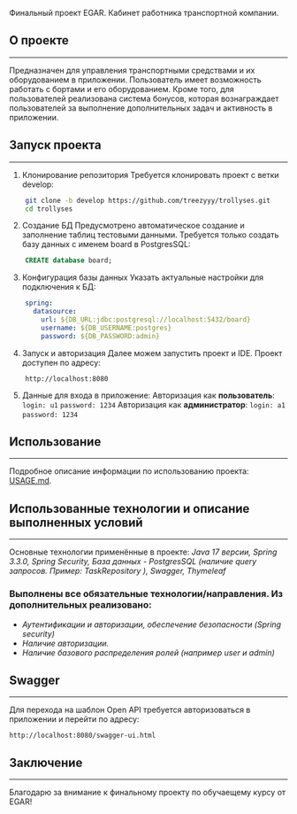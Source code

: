 Финальный проект EGAR. Кабинет работника транспортной компании.

## О проекте
---
Предназначен для управления транспортными средствами и их оборудованием в приложении. Пользователь имеет возможность работать с бортами и его оборудованием. Кроме того, для пользователей реализована система бонусов, которая вознаграждает пользователей за выполнение дополнительных задач и активность в приложении.

## Запуск проекта

---
1. Клонирование репозитория
   Требуется клонировать проект с ветки develop:
``` bash
	git clone -b develop https://github.com/treezyyy/trollyses.git 
	cd trollyses 
```
2. Создание БД
   Предусмотрено автоматическое создание и заполнение таблиц тестовыми данными. Требуется только создать базу данных с именем board в PostgresSQL:
```sql
	CREATE database board;
```
3. Конфигурация базы данных
   Указать актуальные настройки для подключения к БД:
```yaml
	spring:  
	  datasource:  
	    url: ${DB_URL:jdbc:postgresql://localhost:5432/board}  
	    username: ${DB_USERNAME:postgres}  
	    password: ${DB_PASSWORD:admin}
```
4. Запуск и авторизация
   Далее можем запустить проект и IDE. Проект доступен по адресу:
```
	http://localhost:8080
```
5. Данные для входа в приложение:
   Авторизация как **пользователь**:
   `login: u1`
   `password: 1234`
   Авторизация как **администратор**:
   `login: a1`
   `password: 1234`

## Использование
---
Подробное описание информации по использованию проекта: [USAGE.md](./USAGE.md).

## Использованные технологии и описание выполненных условий
---

Основные технологии применённые в проекте:
*Java 17 версии, Spring 3.3.0, Spring Security, База данных - PostgresSQL (наличие query запросов. Пример: TaskRepository ), Swagger, Thymeleaf*
### Выполнены все обязательные технологии/направления. Из дополнительных реализовано:
- *Аутентификации и авторизации, обеспечение безопасности (Spring security)*
- *Наличие авторизации.*
- *Наличие базового распределения ролей (например user и admin)*

## Swagger
---
Для перехода на шаблон Open API требуется авторизоваться в приложении и перейти по адресу:
```
http://localhost:8080/swagger-ui.html
```

## Заключение
---
Благодарю за внимание к финальному проекту по обучаещему курсу от EGAR!